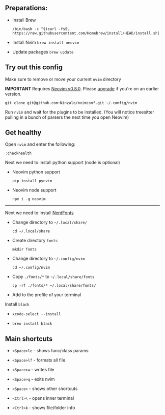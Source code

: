 ## Preparations: 

- Install Brew 

  ```
  /bin/bash -c "$(curl -fsSL https://raw.githubusercontent.com/Homebrew/install/HEAD/install.sh)"
  ```

- Install Nvim `brew install neovim`

- Update packages `brew update`


## Try out this config

Make sure to remove or move your current `nvim` directory

**IMPORTANT** Requires [Neovim v0.8.0](https://github.com/neovim/neovim/releases). Please [upgrade](#upgrade-to-latest-release) if you're on an earlier version. 
```
git clone git@github.com:Ninzalo/nvimconf.git ~/.config/nvim
```

Run `nvim` and wait for the plugins to be installed. (You will notice treesitter pulling in a bunch of parsers the next time you open Neovim) 

## Get healthy

Open `nvim` and enter the following:

```
:checkhealth
```


Next we need to install python support (node is optional)

- Neovim python support

  ```
  pip install pynvim
  ```

- Neovim node support

  ```
  npm i -g neovim
  ```
---

Next we need to install [NerdFonts](https://www.nerdfonts.com/font-downloads)

- Change directory to `~/.local/share/`

  ```
  cd ~/.local/share
  ```

- Create directory `fonts`

  ```
  mkdir fonts
  ```

- Change directory to `~/.config/nvim`

  ```
  cd ~/.config/nvim
  ```

- Copy `./fonts/*` to `~/.local/share/fonts` 

  ```
  cp -rf ./fonts/* ~/.local/share/fonts/
  ```

- Add to the profile of your terminal 

Install `black`

- `xcode-select --install`

- `brew install black`

## Main shortcuts

- `<Space>lc` - shows func/class params

- `<Space>lf` - formats all file 

- `<Space>w` - writes file

- `<Space>q` - exits nvim

- `<Space>` - shows other shortcuts

- `<Ctrl>\` - opens inner terminal

- `<Ctrl>k` - shows file/folder info
